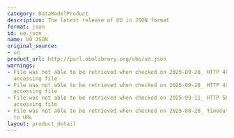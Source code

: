 ```yaml
---
category: DataModelProduct
description: The latest release of UO in JSON format
format: json
id: uo.json
name: UO JSON
original_source:
- uo
product_url: http://purl.obolibrary.org/obo/uo.json
warnings:
- File was not able to be retrieved when checked on 2025-09-28_ HTTP 404 error when
  accessing file
- File was not able to be retrieved when checked on 2025-09-28_ HTTP 404 error when
  accessing file
- File was not able to be retrieved when checked on 2025-09-11_ HTTP 502 error when
  accessing file
- File was not able to be retrieved when checked on 2025-08-20_ Timeout connecting
  to URL
layout: product_detail
---
```

